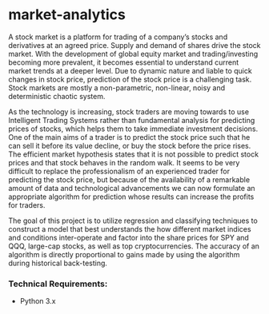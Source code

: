 # market-analytics

A stock market is a platform for trading of a company’s stocks and derivatives at an agreed price. 
Supply and demand of shares drive the stock market. With the development of global equity market and trading/investing becoming more prevalent, it becomes essential to understand current market trends at a deeper level.
Due to dynamic nature and liable to quick changes in stock price, prediction of the stock price is a challenging task. 
Stock markets are mostly a non-parametric, non-linear, noisy and deterministic chaotic system.

As the technology is increasing, stock traders are moving towards to use Intelligent Trading Systems rather than fundamental analysis for predicting prices of stocks, 
which helps them to take immediate investment decisions. One of the main aims of a trader is to predict the stock price such that he can sell it before its value decline, 
or buy the stock before the price rises. The efficient market hypothesis states that it is not possible to predict stock prices and that stock behaves in the random walk. 
It seems to be very difficult to replace the professionalism of an experienced trader for predicting the stock price, but because of the availability of a remarkable amount of data and technological advancements we can now formulate an appropriate algorithm for prediction 
whose results can increase the profits for traders. 


The goal of this project is to utilize regression and classifying techniques to construct a model that best understands the how different market indices and conditions inter-operate and factor into the share prices for SPY and QQQ, large-cap stocks, as well as top cryptocurrencies. The accuracy of an algorithm is directly proportional to gains made by using the algorithm during historical back-testing.


### Technical Requirements: 
- Python 3.x
